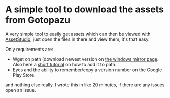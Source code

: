 # A simple tool to download the assets from Gotopazu
 
 A very simple tool to easily get assets which can then be viewed with [AssetStudio](https://github.com/Perfare/AssetStudio), just open the files in there and view them, it's that easy.
 
 Only requirements are:
 - Wget on path (download newest version on [the windows mirror page](http://gnuwin32.sourceforge.net/packages/wget.htm). Also here a [short tutorial](https://www.addictivetips.com/windows-tips/install-and-use-wget-in-windows-10/) on how to add it to path.
- Eyes and the ability to remember/copy a version number on the Google Play Store.

and nothing else really.
I wrote this in like 20 minutes, if there are any issues open an issue.
